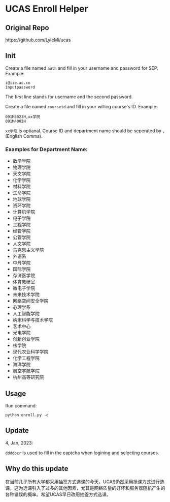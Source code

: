 # UCAS Enroll Helper
## Original Repo
https://github.com/LyleMi/ucas
## Init

Create a file named `auth` and fill in your username and password for SEP. Example:
```
i@iie.ac.cn
inputpassword
```

The first line stands for username and the second password.

Create a file named `courseid` and fill in your willing course's ID. Example:

```
091M5023H,xx学院
091M4002H
```

`xx学院` is optianal. Course ID and department name should be seperated by `,` (English Comma).

### Examples for Department Name:
- 数学学院
- 物理学院
- 天文学院
- 化学学院
- 材料学院
- 生命学院
- 地球学院
- 资环学院
- 计算机学院
- 电子学院
- 工程学院
- 经管学院
- 公管学院
- 人文学院
- 马克思主义学院
- 外语系
- 中丹学院
- 国际学院
- 存济医学院
- 体育教研室
- 微电子学院
- 未来技术学院
- 网络空间安全学院
- 心理学系
- 人工智能学院
- 纳米科学与技术学院
- 艺术中心
- 光电学院
- 创新创业学院
- 核学院
- 现代农业科学学院
- 化学工程学院
- 海洋学院
- 航空宇航学院
- 杭州高等研究院

## Usage
Run command:

 ``python enroll.py -c`` 

## Update

4, Jan, 2023:

`ddddocr` is used to fill in the captcha when logining and selecting courses.

## Why do this update

在当前几乎所有大学都采用抽签方式选课的今天，UCAS仍然采用抢课方式进行选课，这为选课引入了过多的其他因素，尤其是网络质量的好坏和服务器随机产生的各种错误的概率。希望UCAS早日改用抽签方式选课。